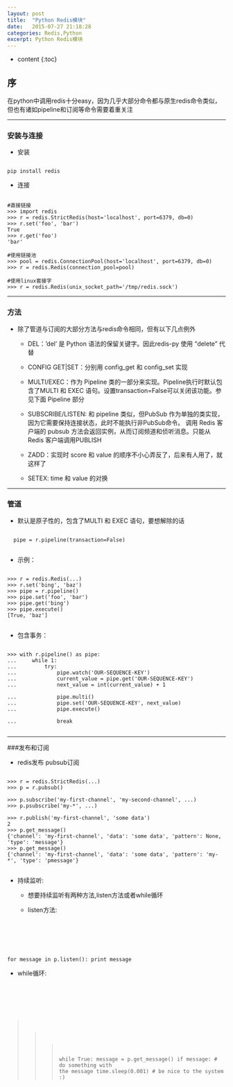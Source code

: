 ```yaml
---
layout: post
title:  "Python Redis模块"
date:   2015-07-27 21:18:28
categories: Redis,Python
excerpt: Python Redis模块
---
```


* content
{:toc}


## 序

在python中调用redis十分easy，因为几乎大部分命令都与原生redis命令类似，但也有诸如pipeline和订阅等命令需要着重关注

---

### 安装与连接

 * 安装
<pre><code>
pip install redis
</code></pre>

 * 连接
<pre><code>
#直接链接
>>> import redis
>>> r = redis.StrictRedis(host='localhost', port=6379, db=0)
>>> r.set('foo', 'bar')
True
>>> r.get('foo')
'bar'

#使用链接池
>>> pool = redis.ConnectionPool(host='localhost', port=6379, db=0)
>>> r = redis.Redis(connection_pool=pool)

#使用linux套接字
>>> r = redis.Redis(unix_socket_path='/tmp/redis.sock')
</code></pre>

---

### 方法

 * 除了管道与订阅的大部分方法与redis命令相同，但有以下几点例外
   * DEL：’del’ 是 Python 语法的保留关键字。因此redis-py 使用 “delete” 代替

   * CONFIG GET|SET：分别用 config_get 和 config_set 实现

   * MULTI/EXEC：作为 Pipeline 类的一部分来实现。Pipeline执行时默认包含了MULTI 和 EXEC 语句。设置transaction=False可以关闭该功能。参见下面 Pipeline 部分

   * SUBSCRIBE/LISTEN: 和 pipeline 类似，但PubSub 作为单独的类实现，因为它需要保持连接状态，此时不能执行非PubSub命令。
调用 Redis 客户端的 pubsub 方法会返回实例，从而订阅频道和侦听消息。只能从Redis 客户端调用PUBLISH

   * ZADD：实现时 score 和 value 的顺序不小心弄反了，后来有人用了，就这样了

   * SETEX: time 和 value 的对换

---

### 管道

 * 默认是原子性的，包含了MULTI 和 EXEC 语句，要想解除的话
 <pre><code>
  pipe = r.pipeline(transaction=False)
  </code></pre>

 * 示例：
 <pre><code>
>>> r = redis.Redis(...)
>>> r.set('bing', 'baz')
>>> pipe = r.pipeline()
>>> pipe.set('foo', 'bar')
>>> pipe.get('bing')
>>> pipe.execute()
[True, 'baz']
  </code></pre>

 * 包含事务：
 <pre><code>
>>> with r.pipeline() as pipe:
...     while 1:
...         try:
...             pipe.watch('OUR-SEQUENCE-KEY')
...             current_value = pipe.get('OUR-SEQUENCE-KEY')
...             next_value = int(current_value) + 1

...             pipe.multi()
...             pipe.set('OUR-SEQUENCE-KEY', next_value)
...             pipe.execute()

...             break
  </code></pre>

---

###发布和订阅

 * redis发布 pubsub订阅
 <pre><code>
>>> r = redis.StrictRedis(...)
>>> p = r.pubsub()

>>> p.subscribe('my-first-channel', 'my-second-channel', ...)
>>> p.psubscribe('my-*', ...)

>>> r.publish('my-first-channel', 'some data')
2
>>> p.get_message()
{'channel': 'my-first-channel', 'data': 'some data', 'pattern': None, 'type': 'message'}
>>> p.get_message()
{'channel': 'my-first-channel', 'data': 'some data', 'pattern': 'my-*', 'type': 'pmessage'}
  </code></pre>

 * 持续监听:

   * 想要持续监听有两种方法,listen方法或者while循环

   * listen方法:
    <pre><code>
for message in p.listen():
    print message
  </code></pre>

   * while循环:
       <pre><code>
>>> while True:
>>>     message = p.get_message()
>>>     if message:
>>>         # do something with the message
>>>     time.sleep(0.001)  # be nice to the system :)
  </code></pre>
